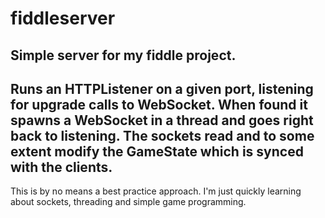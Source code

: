 # fiddleserver
Simple server for my fiddle project.
---
Runs an HTTPListener on a given port, listening for upgrade calls to WebSocket.
When found it spawns a WebSocket in a thread and goes right back to listening.
The sockets read and to some extent modify the GameState which is synced with the clients.
---
This is by no means a best practice approach. I'm just quickly learning about sockets, threading and simple game programming.
